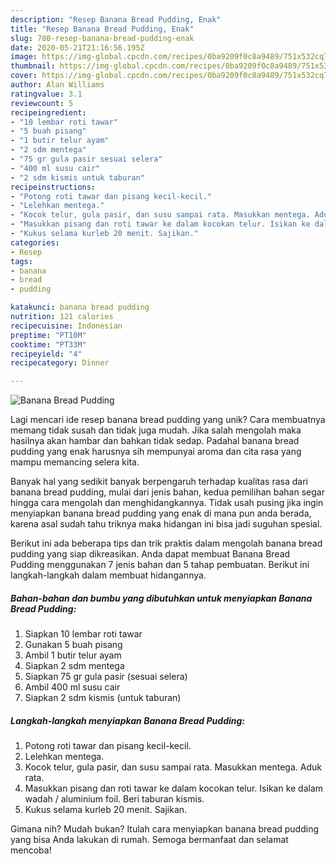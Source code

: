 ```yaml
---
description: "Resep Banana Bread Pudding, Enak"
title: "Resep Banana Bread Pudding, Enak"
slug: 780-resep-banana-bread-pudding-enak
date: 2020-05-21T21:16:56.195Z
image: https://img-global.cpcdn.com/recipes/0ba9209f0c8a9489/751x532cq70/banana-bread-pudding-foto-resep-utama.jpg
thumbnail: https://img-global.cpcdn.com/recipes/0ba9209f0c8a9489/751x532cq70/banana-bread-pudding-foto-resep-utama.jpg
cover: https://img-global.cpcdn.com/recipes/0ba9209f0c8a9489/751x532cq70/banana-bread-pudding-foto-resep-utama.jpg
author: Alan Williams
ratingvalue: 3.1
reviewcount: 5
recipeingredient:
- "10 lembar roti tawar"
- "5 buah pisang"
- "1 butir telur ayam"
- "2 sdm mentega"
- "75 gr gula pasir sesuai selera"
- "400 ml susu cair"
- "2 sdm kismis untuk taburan"
recipeinstructions:
- "Potong roti tawar dan pisang kecil-kecil."
- "Lelehkan mentega."
- "Kocok telur, gula pasir, dan susu sampai rata. Masukkan mentega. Aduk rata."
- "Masukkan pisang dan roti tawar ke dalam kocokan telur. Isikan ke dalam wadah / aluminium foil. Beri taburan kismis."
- "Kukus selama kurleb 20 menit. Sajikan."
categories:
- Resep
tags:
- banana
- bread
- pudding

katakunci: banana bread pudding 
nutrition: 121 calories
recipecuisine: Indonesian
preptime: "PT10M"
cooktime: "PT33M"
recipeyield: "4"
recipecategory: Dinner

---
```



![Banana Bread Pudding](https://img-global.cpcdn.com/recipes/0ba9209f0c8a9489/751x532cq70/banana-bread-pudding-foto-resep-utama.jpg)

Lagi mencari ide resep banana bread pudding yang unik? Cara membuatnya memang tidak susah dan tidak juga mudah. Jika salah mengolah maka hasilnya akan hambar dan bahkan tidak sedap. Padahal banana bread pudding yang enak harusnya sih mempunyai aroma dan cita rasa yang mampu memancing selera kita.



Banyak hal yang sedikit banyak berpengaruh terhadap kualitas rasa dari banana bread pudding, mulai dari jenis bahan, kedua pemilihan bahan segar hingga cara mengolah dan menghidangkannya. Tidak usah pusing jika ingin menyiapkan banana bread pudding yang enak di mana pun anda berada, karena asal sudah tahu triknya maka hidangan ini bisa jadi suguhan spesial.


Berikut ini ada beberapa tips dan trik praktis dalam mengolah banana bread pudding yang siap dikreasikan. Anda dapat membuat Banana Bread Pudding menggunakan 7 jenis bahan dan 5 tahap pembuatan. Berikut ini langkah-langkah dalam membuat hidangannya.

<!--inarticleads1-->

##### Bahan-bahan dan bumbu yang dibutuhkan untuk menyiapkan Banana Bread Pudding:

1. Siapkan 10 lembar roti tawar
1. Gunakan 5 buah pisang
1. Ambil 1 butir telur ayam
1. Siapkan 2 sdm mentega
1. Siapkan 75 gr gula pasir (sesuai selera)
1. Ambil 400 ml susu cair
1. Siapkan 2 sdm kismis (untuk taburan)




<!--inarticleads2-->

##### Langkah-langkah menyiapkan Banana Bread Pudding:

1. Potong roti tawar dan pisang kecil-kecil.
1. Lelehkan mentega.
1. Kocok telur, gula pasir, dan susu sampai rata. Masukkan mentega. Aduk rata.
1. Masukkan pisang dan roti tawar ke dalam kocokan telur. Isikan ke dalam wadah / aluminium foil. Beri taburan kismis.
1. Kukus selama kurleb 20 menit. Sajikan.




Gimana nih? Mudah bukan? Itulah cara menyiapkan banana bread pudding yang bisa Anda lakukan di rumah. Semoga bermanfaat dan selamat mencoba!

